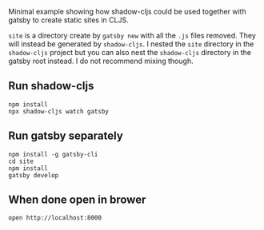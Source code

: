 Minimal example showing how shadow-cljs could be used together with gatsby to create static sites in CLJS.

`site` is a directory create by `gatsby new` with all the `.js` files removed. They will instead be generated by `shadow-cljs`. I nested the `site` directory in the `shadow-cljs` project but you can also nest the `shadow-cljs` directory in the gatsby root instead. I do not recommend mixing though.

## Run shadow-cljs

```
npm install
npx shadow-cljs watch gatsby
```

## Run gatsby separately

```
npm install -g gatsby-cli
cd site
npm install
gatsby develop
```

## When done open in brower

```
open http://localhost:8000
```